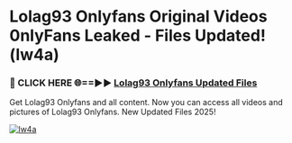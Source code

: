 # Lolag93 Onlyfans Original Videos 0nlyFans Leaked - Files Updated! (lw4a)

<h3>🔴 CLICK HERE 🌐==►► <a href="https://tinyurl.com/2m67pmp6" rel="nofollow">Lolag93 Onlyfans Updated Files</a></h3>

Get Lolag93 Onlyfans and all content. Now you can access all videos and pictures of Lolag93 Onlyfans. New Updated Files 2025!

[![lw4a](https://i.imgur.com/H4QAA4z.gif)](https://tinyurl.com/2m67pmp6)